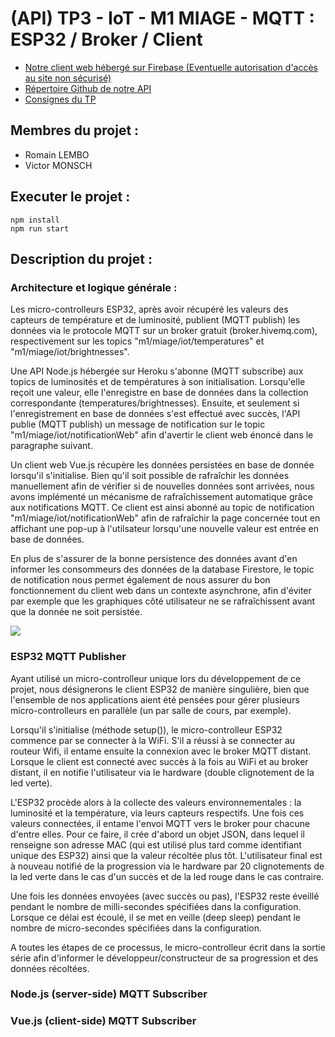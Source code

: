 # (API) TP3 - IoT - M1 MIAGE - MQTT : ESP32 / Broker / Client

- <a href="https://tp3-iot-m1-miage.firebaseapp.com/" target="_blank">Notre client web hébergé sur Firebase (Eventuelle autorisation d'accès au site non sécurisé)</a>
- <a href="https://github.com/rlembo06/TP3-api-IoT-M1-MIAGE" target="_blank">Répertoire Github de notre API</a>
- <a href="http://www.i3s.unice.fr/~menez/M1Miage/TP3/tp3.pdf" target="_blank">Consignes du TP</a>

## Membres du projet :

- Romain LEMBO
- Victor MONSCH

## Executer le projet :

```
npm install
npm run start
```

## Description du projet :

### Architecture et logique générale :
Les micro-controlleurs ESP32, après avoir récupéré les valeurs des capteurs de température et de luminosité, publient (MQTT publish) les données via le protocole MQTT sur un broker gratuit (broker.hivemq.com), respectivement sur les topics "m1/miage/iot/temperatures" et "m1/miage/iot/brightnesses".

Une API Node.js hébergée sur Heroku s'abonne (MQTT subscribe) aux topics de luminosités et de températures à son initialisation. Lorsqu'elle reçoit une valeur, elle l'enregistre en base de données dans la collection correspondante (temperatures/brightnesses).
Ensuite, et seulement si l'enregistrement en base de données s'est effectué avec succès, l'API publie (MQTT publish) un message de notification sur le topic "m1/miage/iot/notificationWeb" afin d'avertir le client web énoncé dans le paragraphe suivant. 

Un client web Vue.js récupère les données persistées en base de donnée lorsqu'il s'initialise. Bien qu'il soit possible de rafraîchir les données manuellement afin de vérifier si de nouvelles données sont arrivées, nous avons implémenté un mécanisme de rafraîchissement automatique grâce aux notifications MQTT. Ce client est ainsi abonné au topic de notification "m1/miage/iot/notificationWeb" afin de rafraîchir la page concernée tout en affichant une pop-up à l'utilsateur lorsqu'une nouvelle valeur est entrée en base de données.

En plus de s'assurer de la bonne persistence des données avant d'en informer les consommeurs des données de la database Firestore, le topic de notification nous permet également de nous assurer du bon fonctionnement du client web dans un contexte asynchrone, afin d'éviter par exemple que les graphiques côté utilisateur ne se rafraîchissent avant que la donnée ne soit persistée.

<img src="https://firebasestorage.googleapis.com/v0/b/tp3-iot-m1-miage.appspot.com/o/archi-tp3-iot-m1-miage-v3.png?alt=media&token=c18c1e69-bdfe-4f7c-9196-af575cb61a32">

### ESP32 MQTT Publisher
Ayant utilisé un micro-controlleur unique lors du développement de ce projet, nous désignerons le client ESP32 de manière singulière, bien que l'ensemble de nos applications aient été pensées pour gérer plusieurs micro-controlleurs en parallèle (un par salle de cours, par exemple).

Lorsqu'il s'initialise (méthode setup()), le micro-controlleur ESP32 commence par se connecter à la WiFi. S'il a réussi à se connecter au routeur Wifi, il entame ensuite la connexion avec le broker MQTT distant. Lorsque le client est connecté avec succès à la fois au WiFi et au broker distant, il en notifie l'utilisateur via le hardware (double clignotement de la led verte).

L'ESP32 procède alors à la collecte des valeurs environnementales : la luminosité et la température, via leurs capteurs respectifs. Une fois ces valeurs connectées, il entame l'envoi MQTT vers le broker pour chacune d'entre elles. Pour ce faire, il crée d'abord un objet JSON, dans lequel il renseigne son adresse MAC (qui est utilisé plus tard comme identifiant unique des ESP32) ainsi que la valeur récoltée plus tôt. L'utilisateur final est à nouveau notifié de la progression via le hardware par 20 clignotements de la led verte dans le cas d'un succès et de la led rouge dans le cas contraire.

Une fois les données envoyées (avec succès ou pas), l'ESP32 reste éveillé pendant le nombre de milli-secondes spécifiées dans la configuration. Lorsque ce délai est écoulé, il se met en veille (deep sleep) pendant le nombre de micro-secondes spécifiées dans la configuration.

A toutes les étapes de ce processus, le micro-controlleur écrit dans la sortie série afin d'informer le développeur/constructeur de sa progression et des données récoltées.

### Node.js (server-side) MQTT Subscriber

### Vue.js (client-side) MQTT Subscriber
